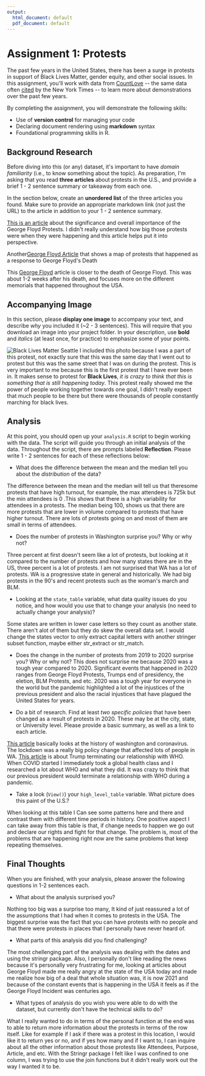 ```yaml
---
output:
  html_document: default
  pdf_document: default
---
```

# Assignment 1: Protests
The past few years in the United States, there has been a surge in protests in support of Black Lives Matter, gender equity, and other social issues. In this assignment, you'll work with data from [CountLove](https://countlove.org/) -- the same data often [cited](https://www.nytimes.com/2020/08/28/us/black-lives-matter-protest.html) by the New York Times -- to learn more about demonstrations over the past few years. 

By completing the assignment, you will demonstrate the following skills:

- Use of **version control** for managing your code
- Declaring document rendering using **markdown** syntax
- Foundational programming skills in R. 


## Background Research
Before diving into this (or any) dataset, it's important to have _domain familiarity_ (i.e., to know something about the topic). As preparation, I'm asking that you read **three articles** about protests in the U.S., and provide a brief 1 - 2 sentence summary or takeaway from each one. 

In the section below, create an **unordered list** of the three articles you found. Make sure to provide an appropriate markdown link (_not_ just the URL) to the article in addition to your 1 - 2 sentence summary. 

[This is an article](https://www.nytimes.com/interactive/2020/07/03/us/george-floyd-protests-crowd-size.html) about the significance and overall importance of the George Floyd Protests. I didn't really understand how big those protests were when they were happening and this article helps put it into perspective.

Another[George Floyd Article](https://www.usatoday.com/in-depth/graphics/2020/06/03/map-protests-wake-george-floyds-death/5310149002/) that shows a map of protests that happened as a response to George Floyd's Death

This [George Floyd](https://www.nytimes.com/2020/06/06/us/protests-today-police-george-floyd.html) article is closer to the death of George Floyd. This was about 1-2 weeks after his death, and focuses more on the different memorials that happened throughout the USA. 


## Accompanying Image 
In this section, please **display one image** to accompany your text, and describe _why_ you included it (~2 - 3 sentences). This will require that you download an image into your project folder. In your description, use **bold** and _italics_ (at least once, for practice) to emphasize some of your points. 

![Black Lives Matter Seattle](C:\Users\AstaXIII\Documents\GitHub\Brenden\images\red.jpg) 
I included this photo because I was a part of this protest, not exactly sure that this was the same day that I went out to protest but this was the same street that I was on during the protest. This is very important to me because this is the first protest that I have ever been in. It makes sense to protest for **Black Lives**, *it is crazy to think that this is something that is still happening today*. This protest really showed me the power of people working together towards one goal, I didn't really expect that much people to be there but there were thousands of people constantly marching for black lives. 

## Analysis
At this point, you should open up your `analysis.R` script to begin working with the data. The script will guide you through an initial analysis of the data. Throughout the script, there are prompts labeled **Reflection**. Please write 1 - 2 sentences for each of these reflections below:

- What does the difference between the mean and the median tell you about the *distribution* of the data?

The difference between the mean and the median will tell us that theresome protests that have high turnout, for example, the max attendees is 725k but the min attendees is 0 .This shows that there is a high variability for attendees in a protests. The median being 100, shows us that there are more protests that are lower in volume compared to protests that have higher turnout. There are lots of protests going on and most of them are small in terms of attendees. 

- Does the number of protests in Washington surprise you? Why or why not?

Three percent at first doesn't seem like a lot of protests, but looking at it compared to the number of protests and how many states there are in the US, three percent is a lot of protests. I am not surprised that WA has a lot of protests. WA is a progressive state in general and historically. We had big protests in the 90's and recent protests such as the woman's march and BLM.

- Looking at the `state_table` variable, what data quality issues do you notice, and how would you use that to change your analysis (no need to actually change your analysis)?

Some states are written in lower case letters so they count as another state. There aren't alot of them but they do skew the overall data set. I would change the states vector to only extract capital letters with another stringer subset function, maybe either str_extract or str_match. 

- Does the change in the number of protests from 2019 to 2020 surprise you? Why or why not?
This does not surprise me because 2020 was a tough year compared to 2020. Significant events that happened in 2020 ranges from  George Floyd Protests, Trumps end of presidency, the eletion, BLM Protests, and etc.  2020 was a tough year for everyone in the world but the pandemic highlighted a lot of the injustices of the previous president and also the racial injustices that have plagued the United States for years.

- Do a bit of research. Find at least *two specific policies* that have been changed as a result of protests in 2020. These may be at the city, state, or University level. Please provide a basic summary, as well as a link to each article.

[This article](https://www.seattlepi.com/coronavirus/article/washington-state-coronavirus-outbreak-timeline-15188450.php) basically looks at the history of washington and coronavirus. The lockdown was a really big policy change that affected lots of people in WA. 
[This article](https://www.statnews.com/2020/05/29/trump-us-terminate-who-relationship/) is about Trump terminating our relationship with WHO. When COVID started I immediately took a global health class and I researched a lot about WHO and what they did. It was crazy to think that our previous president would terminate a relationship with WHO during a pandemic. 

- Take a look (`View()`) your `high_level_table` variable. What picture does this paint of the U.S.?

When looking at this table I Can see some patterns here and there and contrast them with different time periods in history. One positive aspect I can take away from this table is that, if change needs to happen we go out and declare our rights and fight for that change. The problem is, most of the problems that are happening right now are the same problems that keep repeating themselves. 


## Final Thoughts
When you are finished, with your analysis, please answer the following questions in 1-2 sentences each. 

- What about the analysis surprised you?

Nothing too big was a surprise too many, It kind of just reassured a lot of the assumptions that I had when it comes to protests
in the USA. The biggest surprise was the fact that you can have protests with no people and that there were protests in places that I personally have never heard of. 

- What parts of this analysis did you find challenging?

The most chellenging part of the analysis was dealing with the dates and using the stringr package. Also, I personally don't like reading the news because it's personally very frustrating for me, looking at articles about George Floyd made me really angry at the state of the USA today and made me realize how big of a deal that whole situation was, it is now 2021 and because of the constant events that is happening in the USA it feels as if the George Floyd Incident was centuries ago. 

- What types of analysis do you wish you were able to do with the dataset, but currently don't have the technical skills to do?

What I really wanted to do in terms of the personal function at the end was to able to return more information about the protests in terms of the row itself. Like for example if I ask if there was a protest in this location, I would like it to return yes or no, and if yes how many and if I want to, I can inquire about all the other information about those protests like Attendees, Purpose, Article, and etc. With the Stringr package I felt like I was confined to one column, I was trying to use the join functions but it didn't really work out the way I wanted it to be. 
